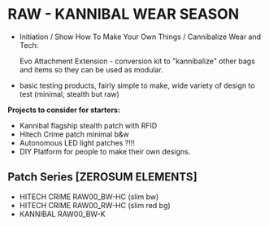 # RAW - KANNIBAL WEAR SEASON
- Initiation / Show How To Make Your Own Things / Cannibalize Wear and Tech: 

  Evo Attachment Extension - conversion kit to "kannibalize" other bags and items so they can be used as modular.
  
- basic testing products, fairly simple to make, wide variety of design to test (minimal, stealth but raw)

**Projects to consider for starters:**
- Kannibal flagship stealth patch with RFID
- Hitech Crime patch minimal b&w
- Autonomous LED light patches ?!!!
- DIY Platform for people to make their own designs.

## Patch Series [ZEROSUM ELEMENTS]

- HITECH CRIME RAW00_BW-HC (slim bw)
- HITECH CRIME RAW00_RW-HC (slim red bg)
- KANNIBAL RAW00_BW-K





